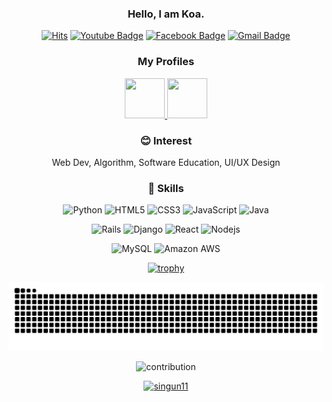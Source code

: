 <div align="center" style="text-align:center">

### Hello, I am Koa.

[![Hits](https://hits.seeyoufarm.com/api/count/incr/badge.svg?url=https%3A%2F%2Fgithub.com%2Fshinkeonkim)](https://hits.seeyoufarm.com)
[![Youtube Badge](https://img.shields.io/badge/Youtube-ff0000?style=flat-square&logo=youtube&link=https://www.youtube.com/channel/UCxnPVTZAKfgup-srzKe7ekQl)](https://www.youtube.com/channel/UCxnPVTZAKfgup-srzKe7ekQ)
[![Facebook Badge](https://img.shields.io/badge/facebook-1877f2?style=flat-square&logo=facebook&logoColor=white&link=https://www.facebook.com/singun11)](https://www.facebook.com/singun11)
[![Gmail Badge](https://img.shields.io/badge/Gmail-d14836?style=flat-square&logo=Gmail&logoColor=white&link=mailto:singun11@gmail.com)](mailto:singun11@gmail.com)
<!-- ![8th](https://likelion-badge.herokuapp.com/api/likelion_shield_badge?generation=8) -->

<!-- [![Solved.ac 프로필](http://mazassumnida.wtf/api/mini/generate_badge?boj=singun11)](https://solved.ac/singun11) -->

### My Profiles

<a href="https://programmers.co.kr/pr/koa">
	<img src="https://github.com/musseuk/musseuk/blob/main/programmers.png" width="64" height="64">
</a>
<a href="https://www.instagram.com/keon_119/">
	<img src="https://github.com/musseuk/musseuk/blob/main/instagram.png" width="64" height="64">
</a>

### 😊 Interest

Web Dev, Algorithm, Software Education, UI/UX Design

<!--
![prgms-profile](https://prgms-badge.herokuapp.com/pr/dark/koa)
[![Solved.ac 프로필](http://mazassumnida.wtf/api/v2/generate_badge?boj=singun11)](https://solved.ac/singun11)
-->

### 🚀 Skills 

![Python](https://img.shields.io/badge/-Python-black?style=flat-square&logo=Python)
![HTML5](https://img.shields.io/badge/-HTML5-E34F26?style=flat-square&logo=html5&logoColor=white)
![CSS3](https://img.shields.io/badge/-CSS3-1572B6?style=flat-square&logo=css3)
![JavaScript](https://img.shields.io/badge/-JavaScript-black?style=flat-square&logo=javascript)
![Java](https://img.shields.io/badge/-java-E34A86?style=flat-square&logo=java)
	
![Rails](https://img.shields.io/badge/-Rails-CC0000.svg?logo=rails&style=flat-square)
![Django](https://img.shields.io/badge/-Django-092E20?style=flat-square&logo=Django)
![React](https://img.shields.io/badge/-React-black?style=flat-square&logo=react)
![Nodejs](https://img.shields.io/badge/-Nodejs-black?style=flat-square&logo=Node.js)

![MySQL](https://img.shields.io/badge/-MySQL-black?style=flat-square&logo=mysql)
![Amazon AWS](https://img.shields.io/badge/Amazon%20AWS-232F3E?style=flat-square&logo=amazon-aws)

[![trophy](https://github-profile-trophy.vercel.app/?username=shinkeonkim&theme=onedark&row=1)](https://github.com/ryo-ma/github-profile-trophy)

![snake](https://raw.githubusercontent.com/shinkeonkim/shinkeonkim/output/github-contribution-grid-snake.svg)

![contribution](https://activity-graph.herokuapp.com/graph?username=shinkeonkim&bg_color=0D1117&color=70f8ca&line=70f8ca&point=FFFFFF&hide_border=true)
</div>


<div align="center" style="text-align:center">
<!-- <a align="center" href="https://opgc.me/#/users/shinkeonkim" target="_blank"><img src="https://api.opgc.me/githubs/users/shinkeonkim/tag/?theme=dracula" /></a><br> --> 
<a href="https://www.buymeacoffee.com/singun11"> <img src="https://cdn.buymeacoffee.com/buttons/v2/default-yellow.png" height="50" width="210" alt="singun11" />

</div>

